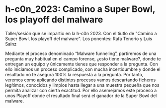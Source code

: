 # h-c0n_2023: Camino a Super Bowl, los playoff del malware

Taller/sesión que se impartio en la h-c0n 2023. Con el tiutlo de "Camino a Super Bowl, los playoff del malware".
Los ponentes: Rafa Tenorio y Luis Sainz

Mediante el proceso denominado “Malware funneling”, partiremos de una pregunta muy habitual en el campo forense, ¿esto tiene malware?, donde te entregan un equipo y únicamente tienes que responder a la pregunta. Con ello iniciamos un proceso complicado, con mucha incertidumbre y donde el resultado no te asegura 100% la respuesta a la pregunta. Por tanto, veremos como aplicando distintos procesos vamos descartando ficheros legítimos, conocidos y limpios hasta llegar a una muestra pequeña que nos permita analizar con cierta exactitud. Por ello asemejamos este proceso a unos Playoff donde el resultado final será el ganador de la Super Bowl del malware.
